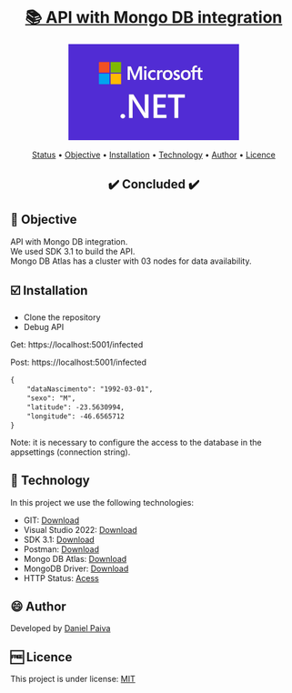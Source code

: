 <h1 align="center">
<a href="https://github.com/danhpaiva/net-api-mongodb">📚 API with Mongo DB integration</a>
</h1>

<p align="center">
  <a href="#">
    <img src="src\logo.jpg" width="300" alt="API">
  </a>
</p>

<p align="center">
 <a href="#status">Status</a> • 
 <a href="#objective">Objective</a> •
 <a href="#installation">Installation</a> • 
 <a href="#technology">Technology</a> • 
 <a href="#author">Author</a> • 
 <a href="#licence">Licence</a>
</p>

<h2 align="center" id=status> 
	✔️ Concluded ✔️
</h2>

<h2 id=objective>📜 Objective</h2>

API with Mongo DB integration.<br>
We used SDK 3.1 to build the API.<br>
Mongo DB Atlas has a cluster with 03 nodes for data availability.

<h2 id=installation>☑️ Installation</h2>

- Clone the repository
- Debug API

Get: https://localhost:5001/infected

Post: https://localhost:5001/infected

~~~
{
	"dataNascimento": "1992-03-01",
	"sexo": "M",
	"latitude": -23.5630994,
	"longitude": -46.6565712
}
~~~

Note: it is necessary to configure the access to the database in the appsettings (connection string).

<h2 id=technology>🧰 Technology</h2>
In this project we use the following technologies:

- GIT: <a href="https://git-scm.com/downloads">Download</a>
- Visual Studio 2022: <a href="https://visualstudio.microsoft.com/pt-br/downloads/">Download</a>
- SDK 3.1: <a href="https://dotnet.microsoft.com/en-us/download">Download</a>
- Postman: <a href="https://www.postman.com/downloads/">Download</a>
- Mongo DB Atlas: <a href="https://www.mongodb.com/pt-br/cloud/atlas/register">Download</a>
- MongoDB Driver: <a href="https://docs.mongodb.com/drivers/csharp/">Download</a>
- HTTP Status: <a href="https://http.cat/">Acess</a>
  
<h2 id=author>😄 Author</h2>
Developed by <a href="https://www.linkedin.com/in/danhpaiva/">Daniel Paiva</a>

<h2 id=licence>🆓 Licence</h2>
This project is under license: <a href="https://github.com/danhpaiva/net-api-mongodb/blob/main/LICENSE">MIT</a>